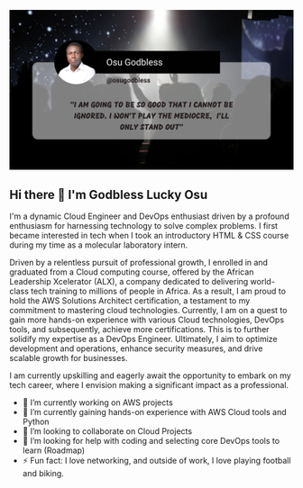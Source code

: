 ![Grey Modern Feature Twitter Post](assets/thumbnail.png)

## Hi there 👋 I'm **Godbless Lucky Osu**

I'm a dynamic Cloud Engineer and DevOps enthusiast driven by a profound enthusiasm for harnessing technology to solve complex problems. I first became interested in tech when I took an introductory HTML & CSS course during my time as a molecular laboratory intern.

Driven by a relentless pursuit of professional growth, I enrolled in and graduated from a Cloud computing course, offered by the African Leadership Xcelerator (ALX), a company dedicated to delivering world-class tech training to millions of people in Africa. As a result, I am proud to hold the AWS Solutions Architect certification, a testament to my commitment to mastering cloud technologies. Currently, I am on a quest to gain more hands-on experience with various Cloud technologies, DevOps tools, and subsequently, achieve more certifications. This is to further solidify my expertise as a DevOps Engineer. Ultimately, I aim to optimize development and operations, enhance security measures, and drive scalable growth for businesses.

I am currently upskilling and eagerly await the opportunity to embark on my tech career, where I envision making a significant impact as a professional.

- 🔭 I’m currently working on AWS projects
- 🌱 I’m currently gaining hands-on experience with AWS Cloud tools and Python
- 👯 I’m looking to collaborate on Cloud Projects
- 🤔 I’m looking for help with coding and selecting core DevOps tools to learn (Roadmap)
- ⚡ Fun fact: I love networking, and outside of work, I love playing football and biking.
